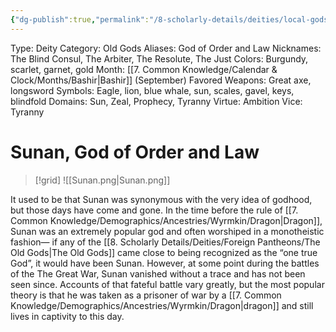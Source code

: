 ```yaml
---
{"dg-publish":true,"permalink":"/8-scholarly-details/deities/local-gods/sunan/","noteIcon":""}
---
```


Type: Deity
Category: Old Gods
Aliases: God of Order and Law
Nicknames: The Blind Consul, The Arbiter, The Resolute, The Just
Colors: Burgundy, scarlet, garnet, gold
Month: [[7. Common Knowledge/Calendar & Clock/Months/Bashir\|Bashir]] (September)
Favored Weapons: Great axe, longsword
Symbols: Eagle, lion, blue whale, sun, scales, gavel, keys, blindfold
Domains: Sun, Zeal, Prophecy, Tyranny
Virtue: Ambition
Vice: Tyranny

# Sunan, God of Order and Law

>[!grid]
![[Sunan.png\|Sunan.png]]

It used to be that Sunan was synonymous with the very idea of godhood, but those days have come and gone. In the time before the rule of [[7. Common Knowledge/Demographics/Ancestries/Wyrmkin/Dragon\|Dragon]], Sunan was an extremely popular god and often worshiped in a monotheistic fashion— if any of the [[8. Scholarly Details/Deities/Foreign Pantheons/The Old Gods\|The Old Gods]] came close to being recognized as the “one true God”, it would have been Sunan. However, at some point during the battles of the The Great War, Sunan vanished without a trace and has not been seen since. Accounts of that fateful battle vary greatly, but the most popular theory is that he was taken as a prisoner of war by a [[7. Common Knowledge/Demographics/Ancestries/Wyrmkin/Dragon\|dragon]] and still lives in captivity to this day.
